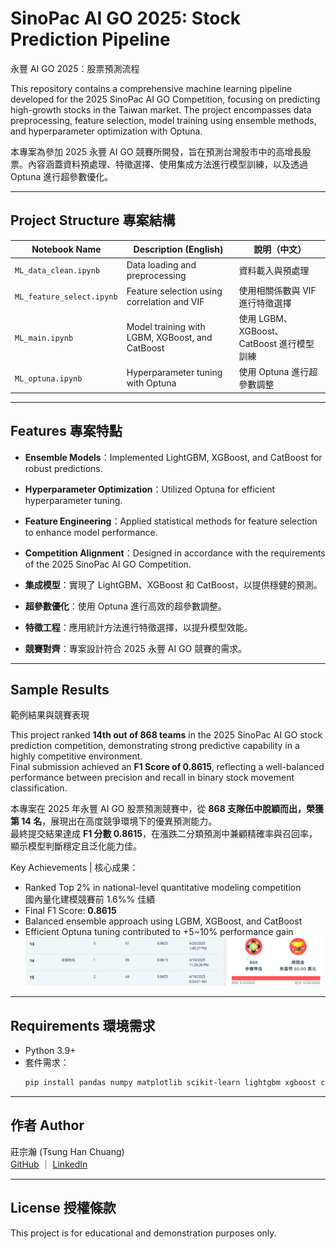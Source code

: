 # SinoPac AI GO 2025: Stock Prediction Pipeline  
永豐 AI GO 2025：股票預測流程

This repository contains a comprehensive machine learning pipeline developed for the 2025 SinoPac AI GO Competition, focusing on predicting high-growth stocks in the Taiwan market. The project encompasses data preprocessing, feature selection, model training using ensemble methods, and hyperparameter optimization with Optuna.

本專案為參加 2025 永豐 AI GO 競賽所開發，旨在預測台灣股市中的高增長股票。內容涵蓋資料預處理、特徵選擇、使用集成方法進行模型訓練，以及透過 Optuna 進行超參數優化。

---

## Project Structure 專案結構

| Notebook Name              | Description (English)                                     | 說明（中文）                           |
|----------------------------|------------------------------------------------------------|----------------------------------------|
| `ML_data_clean.ipynb`      | Data loading and preprocessing                             | 資料載入與預處理                        |
| `ML_feature_select.ipynb`  | Feature selection using correlation and VIF                | 使用相關係數與 VIF 進行特徵選擇         |
| `ML_main.ipynb`            | Model training with LGBM, XGBoost, and CatBoost            | 使用 LGBM、XGBoost、CatBoost 進行模型訓練 |
| `ML_optuna.ipynb`          | Hyperparameter tuning with Optuna                          | 使用 Optuna 進行超參數調整              |

---

## Features 專案特點

- **Ensemble Models**：Implemented LightGBM, XGBoost, and CatBoost for robust predictions.
- **Hyperparameter Optimization**：Utilized Optuna for efficient hyperparameter tuning.
- **Feature Engineering**：Applied statistical methods for feature selection to enhance model performance.
- **Competition Alignment**：Designed in accordance with the requirements of the 2025 SinoPac AI GO Competition.

- **集成模型**：實現了 LightGBM、XGBoost 和 CatBoost，以提供穩健的預測。
- **超參數優化**：使用 Optuna 進行高效的超參數調整。
- **特徵工程**：應用統計方法進行特徵選擇，以提升模型效能。
- **競賽對齊**：專案設計符合 2025 永豐 AI GO 競賽的需求。
  
---

## Sample Results  
範例結果與競賽表現

This project ranked **14th out of 868 teams** in the 2025 SinoPac AI GO stock prediction competition, demonstrating strong predictive capability in a highly competitive environment.  
Final submission achieved an **F1 Score of 0.8615**, reflecting a well-balanced performance between precision and recall in binary stock movement classification.

本專案在 2025 年永豐 AI GO 股票預測競賽中，從 **868 支隊伍中脫穎而出，榮獲第 14 名**，展現出在高度競爭環境下的優異預測能力。  
最終提交結果達成 **F1 分數 0.8615**，在漲跌二分類預測中兼顧精確率與召回率，顯示模型判斷穩定且泛化能力佳。

Key Achievements | 核心成果：
- Ranked Top 2% in national-level quantitative modeling competition  
  國內量化建模競賽前 1.6%% 佳績
- Final F1 Score: **0.8615**
- Balanced ensemble approach using LGBM, XGBoost, and CatBoost
- Efficient Optuna tuning contributed to +5~10% performance gain
![AI GO 競賽成績證明](https://raw.githubusercontent.com/CTHQuant/projects/main/assets/aigo_ranking.png)

---

##  Requirements 環境需求
- Python 3.9+
- 套件需求：
  ```bash
  pip install pandas numpy matplotlib scikit-learn lightgbm xgboost catboost optuna

---
## 作者 Author

莊宗瀚 (Tsung Han Chuang)  
[GitHub](https://github.com/CTHQuant) ｜ [LinkedIn](https://linkedin.com/in/宗瀚-莊-1a8588358/)

---
## License 授權條款
This project is for educational and demonstration purposes only.
